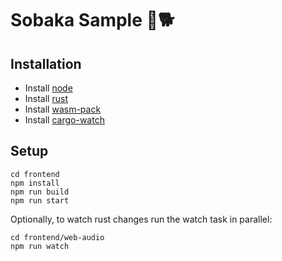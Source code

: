 # Sobaka Sample 🥁🐕

## Installation

- Install [node](https://nodejs.org/en/)
- Install [rust](https://www.rust-lang.org/tools/install)
- Install [wasm-pack](https://rustwasm.github.io/wasm-pack/installer/)
- Install [cargo-watch](hhttps://crates.io/crates/cargo-watch)

## Setup

```
cd frontend
npm install
npm run build
npm run start
```

Optionally, to watch rust changes run the watch task in parallel:

```
cd frontend/web-audio
npm run watch
```
